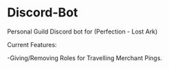 # Discord-Bot

Personal Guild Discord bot for (Perfection - Lost Ark)

Current Features: 

-Giving/Removing Roles for Travelling Merchant Pings.
